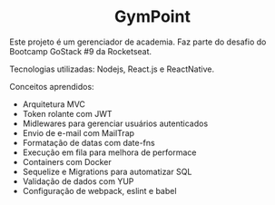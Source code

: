 <h1 align="center">
  GymPoint
</h1>

Este projeto é um gerenciador de academia. Faz parte do desafio do Bootcamp GoStack #9 da Rocketseat.

Tecnologias utilizadas: Nodejs, React.js e ReactNative.

Conceitos aprendidos:

<ul>
  <li>Arquitetura MVC</li>
  <li>Token rolante com JWT</li>
  <li>Midlewares para gerenciar usuários autenticados</li>
  <li>Envio de e-mail com MailTrap</li>
  <li>Formatação de datas com date-fns</li>
  <li>Execução em fila para melhora de performace</li>
  <li>Containers com Docker</li>
  <li>Sequelize e Migrations para automatizar SQL</li>
  <li>Validação de dados com YUP</li>
  <li>Configuração de webpack, eslint e babel</li>
</ul>
